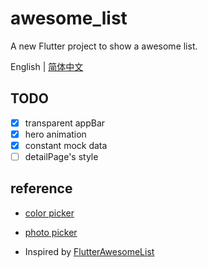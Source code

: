 # awesome_list

A new Flutter project to show a awesome list.

English | [简体中文](./README-zh_CN.md)

## TODO

- [x] transparent appBar
- [x] hero animation
- [x] constant mock data
- [ ] detailPage's style

## reference
- [color picker](https://colorsupplyyy.com/app)
- [photo picker](https://picsum.photos/)

- Inspired by [FlutterAwesomeList](https://github.com/samarthagarwal/FlutterAwesomeList)

